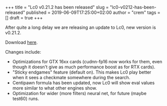 +++
title = "Lc0 v0.21.2 has been released"
slug = "lc0-v0212-has-been-released"
published = 2019-06-09T17:25:00+02:00
author = "crem"
tags = []
draft = true
+++

After quite a long delay we are releasing an update to Lc0, new version is
v0.21.2.

Download [here](https://github.com/LeelaChessZero/lc0/releases/).

Changes include:

  * Optimizations for GTX 16xx cards (cudnn-fp16 now works for them, even 
though it doesn't give as much performance boost as for RTX cards).
  * "Sticky endgames" feature (default on). This makes Lc0 play better when it 
sees a checkmate somewhere during the search.
  * Centipawn formula has been updated, now Lc0 will show eval values more 
similar to what other engines show.
  * Optimization for wider (more filters) neural net, for future (maybe test60) 
runs.
